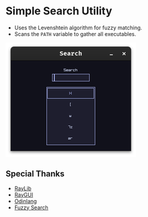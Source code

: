 # Simple Search Utility
- Uses the Levenshtein algorithm for fuzzy matching.
- Scans the `PATH` variable to gather all executables.

![Search](./Screenshots/Search.png)

## Special Thanks
- [RayLib](https://github.com/raysan5/raylib)
- [RayGUI](https://github.com/raysan5/raygui)
- [Odinlang](https://github.com/odin-lang/Odin)
- [Fuzzy Search](https://github.com/developer-3/fuzzy-odin)
